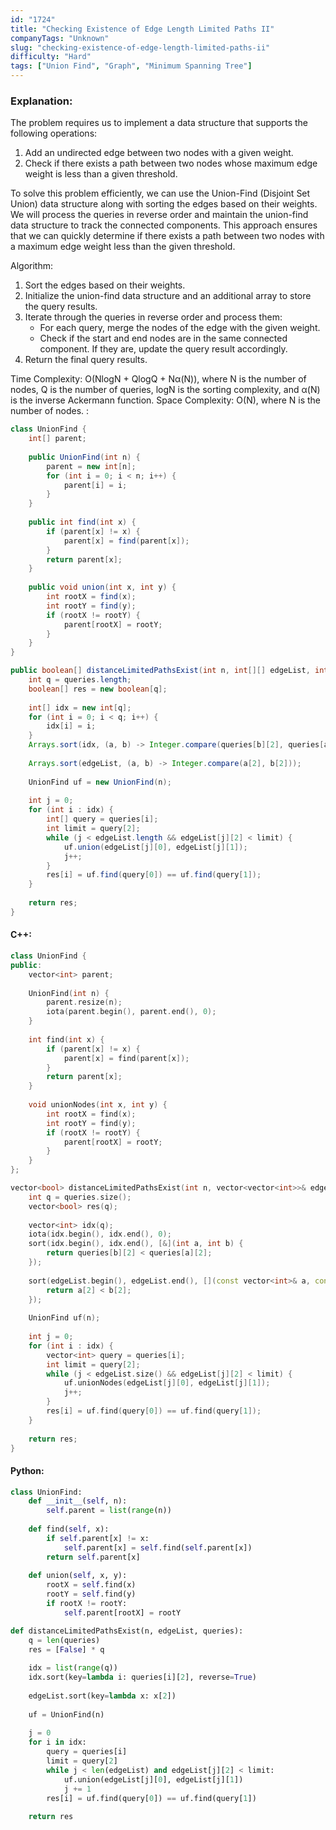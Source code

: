 ```yaml
---
id: "1724"
title: "Checking Existence of Edge Length Limited Paths II"
companyTags: "Unknown"
slug: "checking-existence-of-edge-length-limited-paths-ii"
difficulty: "Hard"
tags: ["Union Find", "Graph", "Minimum Spanning Tree"]
---
```


### Explanation:

The problem requires us to implement a data structure that supports the following operations:
1. Add an undirected edge between two nodes with a given weight.
2. Check if there exists a path between two nodes whose maximum edge weight is less than a given threshold.

To solve this problem efficiently, we can use the Union-Find (Disjoint Set Union) data structure along with sorting the edges based on their weights. We will process the queries in reverse order and maintain the union-find data structure to track the connected components. This approach ensures that we can quickly determine if there exists a path between two nodes with a maximum edge weight less than the given threshold.

Algorithm:
1. Sort the edges based on their weights.
2. Initialize the union-find data structure and an additional array to store the query results.
3. Iterate through the queries in reverse order and process them:
   - For each query, merge the nodes of the edge with the given weight.
   - Check if the start and end nodes are in the same connected component. If they are, update the query result accordingly.
4. Return the final query results.

Time Complexity: O(NlogN + QlogQ + Nα(N)), where N is the number of nodes, Q is the number of queries, logN is the sorting complexity, and α(N) is the inverse Ackermann function.
Space Complexity: O(N), where N is the number of nodes.
:
```java
class UnionFind {
    int[] parent;
    
    public UnionFind(int n) {
        parent = new int[n];
        for (int i = 0; i < n; i++) {
            parent[i] = i;
        }
    }
    
    public int find(int x) {
        if (parent[x] != x) {
            parent[x] = find(parent[x]);
        }
        return parent[x];
    }
    
    public void union(int x, int y) {
        int rootX = find(x);
        int rootY = find(y);
        if (rootX != rootY) {
            parent[rootX] = rootY;
        }
    }
}

public boolean[] distanceLimitedPathsExist(int n, int[][] edgeList, int[][] queries) {
    int q = queries.length;
    boolean[] res = new boolean[q];
    
    int[] idx = new int[q];
    for (int i = 0; i < q; i++) {
        idx[i] = i;
    }
    Arrays.sort(idx, (a, b) -> Integer.compare(queries[b][2], queries[a][2]));
    
    Arrays.sort(edgeList, (a, b) -> Integer.compare(a[2], b[2]));
    
    UnionFind uf = new UnionFind(n);
    
    int j = 0;
    for (int i : idx) {
        int[] query = queries[i];
        int limit = query[2];
        while (j < edgeList.length && edgeList[j][2] < limit) {
            uf.union(edgeList[j][0], edgeList[j][1]);
            j++;
        }
        res[i] = uf.find(query[0]) == uf.find(query[1]);
    }
    
    return res;
}
```

#### C++:
```cpp
class UnionFind {
public:
    vector<int> parent;
    
    UnionFind(int n) {
        parent.resize(n);
        iota(parent.begin(), parent.end(), 0);
    }
    
    int find(int x) {
        if (parent[x] != x) {
            parent[x] = find(parent[x]);
        }
        return parent[x];
    }
    
    void unionNodes(int x, int y) {
        int rootX = find(x);
        int rootY = find(y);
        if (rootX != rootY) {
            parent[rootX] = rootY;
        }
    }
};

vector<bool> distanceLimitedPathsExist(int n, vector<vector<int>>& edgeList, vector<vector<int>>& queries) {
    int q = queries.size();
    vector<bool> res(q);
    
    vector<int> idx(q);
    iota(idx.begin(), idx.end(), 0);
    sort(idx.begin(), idx.end(), [&](int a, int b) {
        return queries[b][2] < queries[a][2];
    });
    
    sort(edgeList.begin(), edgeList.end(), [](const vector<int>& a, const vector<int>& b) {
        return a[2] < b[2];
    });
    
    UnionFind uf(n);
    
    int j = 0;
    for (int i : idx) {
        vector<int> query = queries[i];
        int limit = query[2];
        while (j < edgeList.size() && edgeList[j][2] < limit) {
            uf.unionNodes(edgeList[j][0], edgeList[j][1]);
            j++;
        }
        res[i] = uf.find(query[0]) == uf.find(query[1]);
    }
    
    return res;
}
```

#### Python:
```python
class UnionFind:
    def __init__(self, n):
        self.parent = list(range(n))
    
    def find(self, x):
        if self.parent[x] != x:
            self.parent[x] = self.find(self.parent[x])
        return self.parent[x]
    
    def union(self, x, y):
        rootX = self.find(x)
        rootY = self.find(y)
        if rootX != rootY:
            self.parent[rootX] = rootY

def distanceLimitedPathsExist(n, edgeList, queries):
    q = len(queries)
    res = [False] * q
    
    idx = list(range(q))
    idx.sort(key=lambda i: queries[i][2], reverse=True)
    
    edgeList.sort(key=lambda x: x[2])
    
    uf = UnionFind(n)
    
    j = 0
    for i in idx:
        query = queries[i]
        limit = query[2]
        while j < len(edgeList) and edgeList[j][2] < limit:
            uf.union(edgeList[j][0], edgeList[j][1])
            j += 1
        res[i] = uf.find(query[0]) == uf.find(query[1])
    
    return res
```